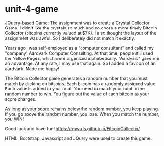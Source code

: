 # unit-4-game
JQuery-based Game: 
The assignment was to create a Crystal Collector Game. I didn't like the crystals so much and so chose a more timely Bitcoin Collector (bitcoins currently valued at $7K). I also thought the layout of the assignment was awful. So I deliberately did not match it exactly. 

Years ago I was self-employed as a "computer consultant" and called my "company" Aardvark Computer Consulting. At that time, people still used the Yellow Pages, which were organized alphabetically. "Aardvark" gave me an advantage. At any rate, I may use that again. So I added a favicon of an aardvark. Made me happy!

The Bitcoin Collector game generates a random number that you must match by clicking on bitcoins. Each bitcoin has a randomly assigned value. Each value is added to your total. You need to match your total to the random number to win. You figure out the value of each bitcoin as your score changes. 

As long as your score remains below the random number, you keep playing. If you go above the random number, you lose. When you match the number, you WIN!

Good luck and have fun! https://rmwalls.github.io/BitcoinCollector/

HTML, Bootstrap, Javascript and JQuery were used to create this game.
